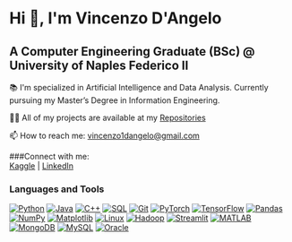 <p align="center">
  <h1>Hi 👋, I'm Vincenzo D'Angelo</h1>
  <h2>A Computer Engineering Graduate (BSc) @ University of Naples Federico II</h2>
</p>

📚 I'm specialized in Artificial Intelligence and Data Analysis. Currently pursuing my Master’s Degree in Information Engineering.

👨‍💻 All of my projects are available at my [Repositories](https://github.com/vincenzodan?tab=repositories)  

📫 How to reach me: vincenzo1dangelo@gmail.com  

###Connect with me:  
[Kaggle]([https://github.com/vincenzodangelo](https://www.kaggle.com/vincenzodangelo)) | [LinkedIn](https://www.linkedin.com/in/vincenzodangelo)  

### Languages and Tools

[![Python](https://img.shields.io/badge/Python-3776AB?style=for-the-badge&logo=python&logoColor=white)](https://www.python.org/) 
[![Java](https://img.shields.io/badge/Java-007396?style=for-the-badge&logo=java&logoColor=white)](https://www.java.com/) 
[![C++](https://img.shields.io/badge/C++-00599C?style=for-the-badge&logo=c%2B%2B&logoColor=white)](https://isocpp.org/) 
[![SQL](https://img.shields.io/badge/SQL-4479A1?style=for-the-badge&logo=postgresql&logoColor=white)](https://www.postgresql.org/) 
[![Git](https://img.shields.io/badge/Git-F05032?style=for-the-badge&logo=git&logoColor=white)](https://git-scm.com/) 
[![PyTorch](https://img.shields.io/badge/PyTorch-EE4C2C?style=for-the-badge&logo=pytorch&logoColor=white)](https://pytorch.org/) 
[![TensorFlow](https://img.shields.io/badge/TensorFlow-FF6F00?style=for-the-badge&logo=tensorflow&logoColor=white)](https://www.tensorflow.org/) 
[![Pandas](https://img.shields.io/badge/Pandas-150458?style=for-the-badge&logo=pandas&logoColor=white)](https://pandas.pydata.org/) 
[![NumPy](https://img.shields.io/badge/NumPy-013243?style=for-the-badge&logo=numpy&logoColor=white)](https://numpy.org/) 
[![Matplotlib](https://img.shields.io/badge/Matplotlib-11557C?style=for-the-badge&logo=matplotlib&logoColor=white)](https://matplotlib.org/) 
[![Linux](https://img.shields.io/badge/Linux-FCC624?style=for-the-badge&logo=linux&logoColor=black)](https://www.linux.org/) 
[![Hadoop](https://img.shields.io/badge/Hadoop-66CCFF?style=for-the-badge&logo=apachehadoop&logoColor=white)](https://hadoop.apache.org/) 
[![Streamlit](https://img.shields.io/badge/Streamlit-FF4B4B?style=for-the-badge&logo=streamlit&logoColor=white)](https://streamlit.io/) 
[![MATLAB](https://img.shields.io/badge/MATLAB-0076A8?style=for-the-badge&logo=matlab&logoColor=white)](https://www.mathworks.com/products/matlab.html) 
[![MongoDB](https://img.shields.io/badge/MongoDB-47A248?style=for-the-badge&logo=mongodb&logoColor=white)](https://www.mongodb.com/) 
[![MySQL](https://img.shields.io/badge/MySQL-4479A1?style=for-the-badge&logo=mysql&logoColor=white)](https://www.mysql.com/) 
[![Oracle](https://img.shields.io/badge/Oracle-F80000?style=for-the-badge&logo=oracle&logoColor=white)](https://www.oracle.com/)


